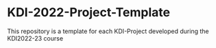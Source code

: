 # KDI-2022-Project-Template
This repository is a template for each KDI-Project developed during the KDI2022-23 course
